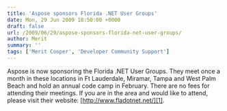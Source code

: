 ```yaml
---
title: 'Aspose sponsors Florida .NET User Groups'
date: Mon, 29 Jun 2009 18:50:00 +0000
draft: false
url: /2009/06/29/aspose-sponsors-florida-net-user-groups/
author: Merit
summary: ''
tags: ['Merit Cooper', 'Developer Community Support']
---
```


Aspose is now sponsoring the Florida .NET User Groups. They meet once a month in these locations in Ft Lauderdale, Miramar, Tampa and West Palm Beach and hold an annual code camp in February. There are no fees for attending their meetings. If you are in the area and would like to attend, please visit their website: [http://www.fladotnet.net/][1].




[1]: http://www.fladotnet.net/



